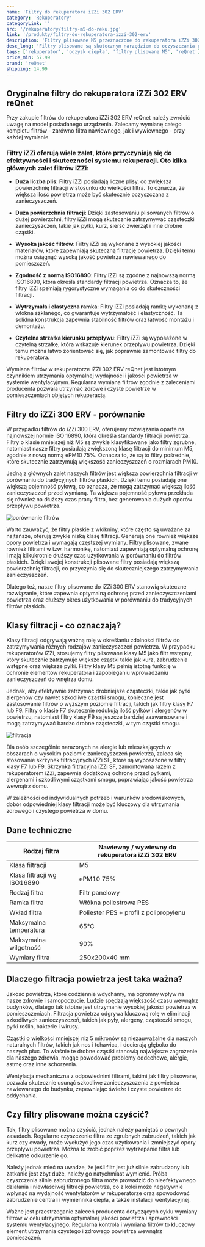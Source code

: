 ```yaml
---
name: 'Filtry do rekuperatora iZZi 302 ERV'
category: 'Rekuperatory'
categoryLink: ''
src: '/rekuperatory/filtry-m5-do-reku.jpg'
link: '/produkty/filtry-do-rekuperatora-izzi-302-erv'
description: 'Filtry plisowane M5 przeznaczone do rekuperatora iZZi 302 ERV.'
desc_long: 'Filtry plisowane są skutecznym narzędziem do oczyszczania powietrza w systemach wentylacyjnych. Klasyfikowane jako M5, te filtry są w stanie zatrzymać drobne cząstki o wielkości 0,5 μm, w tym pyłki, kurz, sierść zwierząt i inne zanieczyszczenia powietrza. Odpowiednio dobrany filtr M5 pomaga poprawić jakość powietrza nawiewanego do pomieszczeń, co przekłada się na zdrowsze i bardziej komfortowe warunki życia. Do użytku w rekuperatorach iZZi 302 ERV. Cena dotyczy jednej sztuki filtra.'
tags: ['rekuperator', 'odzysk ciepła', 'filtry plisowane M5', 'reQnet']
price_min: 57.99
brand: 'reQnet'
shipping: 14.99
---
```


## Oryginalne filtry do rekuperatora iZZi 302 ERV reQnet

Przy zakupie filtrów do rekuperatora iZZi 302 ERV reQnet należy zwrócić uwagę na model posiadanego urządzenia. Zalecamy wymianę całego kompletu filtrów - zarówno filtra nawiewnego, jak i wywiewnego - przy każdej wymianie.

### Filtry iZZi oferują wiele zalet, które przyczyniają się do efektywności i skuteczności systemu rekuperacji. Oto kilka głównych zalet filtrów iZZi:

- **Duża liczba plis**: Filtry iZZi posiadają liczne plisy, co zwiększa powierzchnię filtracji w stosunku do wielkości filtra. To oznacza, że większa ilość powietrza może być skutecznie oczyszczana z zanieczyszczeń.

- **Duża powierzchnia filtracji**: Dzięki zastosowaniu plisowanych filtrów o dużej powierzchni, filtry iZZi mogą skutecznie zatrzymywać cząsteczki zanieczyszczeń, takie jak pyłki, kurz, sierść zwierząt i inne drobne cząstki.

- **Wysoka jakość filtrów**: Filtry iZZi są wykonane z wysokiej jakości materiałów, które zapewniają skuteczną filtrację powietrza. Dzięki temu można osiągnąć wysoką jakość powietrza nawiewanego do pomieszczeń.

- **Zgodność z normą ISO16890**: Filtry iZZi są zgodne z najnowszą normą ISO16890, która określa standardy filtracji powietrza. Oznacza to, że filtry iZZi spełniają rygorystyczne wymagania co do skuteczności filtracji.

- **Wytrzymała i elastyczna ramka**: Filtry iZZi posiadają ramkę wykonaną z włókna szklanego, co gwarantuje wytrzymałość i elastyczność. Ta solidna konstrukcja zapewnia stabilność filtrów oraz łatwość montażu i demontażu.

- **Czytelna strzałka kierunku przepływu**: Filtry iZZi są wyposażone w czytelną strzałkę, która wskazuje kierunek przepływu powietrza. Dzięki temu można łatwo zorientować się, jak poprawnie zamontować filtry do rekuperatora.

Wymiana filtrów w rekuperatorze iZZi 302 ERV reQnet jest istotnym czynnikiem utrzymania optymalnej wydajności i jakości powietrza w systemie wentylacyjnym. Regularna wymiana filtrów zgodnie z zaleceniami producenta pozwala utrzymać zdrowe i czyste powietrze w pomieszczeniach objętych rekuperacją.

## Filtry do iZZi 300 ERV - porównanie

W przypadku filtrów do iZZi 300 ERV, oferujemy rozwiązania oparte na najnowszej normie ISO 16890, która określa standardy filtracji powietrza. Filtry o klasie mniejszej niż M5 są zwykle klasyfikowane jako filtry zgrubne, natomiast nasze filtry posiadają zwiększoną klasę filtracji do minimum M5, zgodnie z nową normą ePM10 75%. Oznacza to, że są to filtry pośrednie, które skutecznie zatrzymują większość zanieczyszczeń o rozmiarach PM10.

Jedną z głównych zalet naszych filtrów jest większa powierzchnia filtracji w porównaniu do tradycyjnych filtrów płaskich. Dzięki temu posiadają one większą pojemność pyłową, co oznacza, że mogą zatrzymać większą ilość zanieczyszczeń przed wymianą. Ta większa pojemność pyłowa przekłada się również na dłuższy czas pracy filtra, bez generowania dużych oporów przepływu powietrza.

![porównanie filtrów](/rekuperatory/filtr_filtry_izzi_fast_300_erv_porownanie.png)

Warto zauważyć, że filtry płaskie z włókniny, które często są uważane za najtańsze, oferują zwykle niską klasę filtracji. Generują one również większe opory powietrza i wymagają częstszej wymiany. Filtry plisowane, zwane również filtrami w tzw. harmonikę, natomiast zapewniają optymalną ochronę i mają kilkukrotnie dłuższy czas użytkowania w porównaniu do filtrów płaskich. Dzięki swojej konstrukcji plisowane filtry posiadają większą powierzchnię filtracji, co przyczynia się do skuteczniejszego zatrzymywania zanieczyszczeń.

Dlatego też, nasze filtry plisowane do iZZi 300 ERV stanowią skuteczne rozwiązanie, które zapewnia optymalną ochronę przed zanieczyszczeniami powietrza oraz dłuższy okres użytkowania w porównaniu do tradycyjnych filtrów płaskich.

## Klasy filtracji - co oznaczają?

Klasy filtracji odgrywają ważną rolę w określaniu zdolności filtrów do zatrzymywania różnych rodzajów zanieczyszczeń powietrza. W przypadku rekuperatorów iZZi, stosujemy filtry plisowane klasy M5 jako filtr wstępny, który skutecznie zatrzymuje większe cząstki takie jak kurz, zabrudzenia wstępne oraz większe pyłki. Filtry klasy M5 pełnią istotną funkcję w ochronie elementów rekuperatora i zapobieganiu wprowadzaniu zanieczyszczeń do wnętrza domu.

Jednak, aby efektywnie zatrzymać drobniejsze cząsteczki, takie jak pyłki alergenów czy nawet szkodliwe cząstki smogu, konieczne jest zastosowanie filtrów o wyższym poziomie filtracji, takich jak filtry klasy F7 lub F9. Filtry o klasie F7 skutecznie redukują ilość pyłków i alergenów w powietrzu, natomiast filtry klasy F9 są jeszcze bardziej zaawansowane i mogą zatrzymywać bardzo drobne cząsteczki, w tym cząstki smogu.

![filtracja](/sf200/filtracja.jpg)

Dla osób szczególnie narażonych na alergie lub mieszkających w obszarach o wysokim poziomie zanieczyszczeń powietrza, zaleca się stosowanie skrzynek filtracyjnych iZZi SF, które są wyposażone w filtry klasy F7 lub F9. Skrzynka filtracyjna iZZi SF, zamontowana razem z rekuperatorem iZZi, zapewnia dodatkową ochronę przed pyłkami, alergenami i szkodliwymi cząstkami smogu, poprawiając jakość powietrza wewnątrz domu.

W zależności od indywidualnych potrzeb i warunków środowiskowych, dobór odpowiedniej klasy filtracji może być kluczowy dla utrzymania zdrowego i czystego powietrza w domu.

## Dane techniczne

| Rodzaj filtra               | Nawiewny / wywiewny do rekuperatora iZZi 302 ERV |
| --------------------------- | ------------------------------------------------ |
| Klasa filtracji             | M5                                               |
| Klasa filtracji wg ISO16890 | ePM10 75%                                        |
| Rodzaj filtra               | Filtr panelowy                                   |
| Ramka filtra                | Włókna poliestrowa PES                           |
| Wkład filtra                | Poliester PES + profil z polipropylenu           |
| Maksymalna temperatura      | 65°C                                             |
| Maksymalna wilgotność       | 90%                                              |
| Wymiary filtra              | 250x200x40 mm                                    |

## Dlaczego filtracja powietrza jest taka ważna?

Jakość powietrza, które codziennie wdychamy, ma ogromny wpływ na nasze zdrowie i samopoczucie. Ludzie spędzają większość czasu wewnątrz budynków, dlatego tak istotne jest utrzymanie wysokiej jakości powietrza w pomieszczeniach. Filtracja powietrza odgrywa kluczową rolę w eliminacji szkodliwych zanieczyszczeń, takich jak pyły, alergeny, cząsteczki smogu, pyłki roślin, bakterie i wirusy.

Cząstki o wielkości mniejszej niż 5 mikronów są niezauważalne dla naszych naturalnych filtrów, takich jak nos i tchawica, i docierają głęboko do naszych płuc. To właśnie te drobne cząstki stanowią największe zagrożenie dla naszego zdrowia, mogąc powodować problemy oddechowe, alergie, astmę oraz inne schorzenia.

Wentylacja mechaniczna z odpowiednimi filtrami, takimi jak filtry plisowane, pozwala skutecznie usunąć szkodliwe zanieczyszczenia z powietrza nawiewanego do budynku, zapewniając świeże i czyste powietrze do oddychania.

## Czy filtry plisowane można czyścić?

Tak, filtry plisowane można czyścić, jednak należy pamiętać o pewnych zasadach. Regularne czyszczenie filtra ze zgrubnych zabrudzeń, takich jak kurz czy owady, może wydłużyć jego czas użytkowania i zmniejszyć opory przepływu powietrza. Można to zrobić poprzez wytrzepanie filtra lub delikatne odkurzenie go.

Należy jednak mieć na uwadze, że jeśli filtr jest już silnie zabrudzony lub zatkanie jest zbyt duże, należy go natychmiast wymienić. Próba czyszczenia silnie zabrudzonego filtra może prowadzić do nieefektywnego działania i niewłaściwej filtracji powietrza, co z kolei może negatywnie wpłynąć na wydajność wentylatorów w rekuperatorze oraz spowodować zabrudzenie centrali i wymiennika ciepła, a także instalacji wentylacyjnej.

Ważne jest przestrzeganie zaleceń producenta dotyczących cyklu wymiany filtrów w celu utrzymania optymalnej jakości powietrza i sprawności systemu wentylacyjnego. Regularna kontrola i wymiana filtrów to kluczowy element utrzymania czystego i zdrowego powietrza wewnątrz pomieszczeń.

